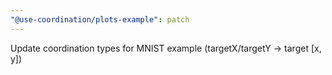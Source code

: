 ```yaml
---
"@use-coordination/plots-example": patch
---
```


Update coordination types for MNIST example (targetX/targetY -> target [x, y])
